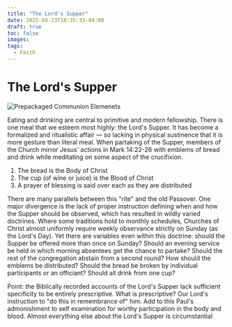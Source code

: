 ```yaml
---
title: "The Lord's Supper"
date: 2025-04-23T18:35:33-04:00
draft: true
toc: false
images:
tags:
  - Faith
---
```


# The Lord's Supper

![Prepackaged Communion Elemenets](https://cdn11.bigcommerce.com/s-e49v9azv2t/images/stencil/1280x1280/products/292/1029/WCC-WineWafer_DoubleStack__10481.1692282654.1280.1280__92113.1719806502.jpg?c=1 "Prepackaged Communion Elemenets")

Eating and drinking are central to primitive and modern fellowship. There is one meal that we esteem most highly: the Lord's Supper. It has become a formalized and ritualistic affair — so lacking in physical sustinence that it is more gesture than literal meal. When partaking of the Supper, members of the Church mirror Jesus' actions in Mark 14:22-26 with emblems of bread and drink while meditating on some aspect of the crucifixion. 

1. The bread is the Body of Christ
1. The cup (of wine or juice) is the Blood of Christ
1. A prayer of blessing is said over each as they are distributed
	
There are many parallels between this "rite" and the old Passover. One major divergence is the lack of proper instruction defining when and how the Supper should be observed, which has resulted in wildly varied doctrines. Where some traditions hold to monthly schedules, Churches of Christ almost uniformly require weekly observance strictly on Sunday (as the Lord's Day). Yet there are variables even within this doctrine: should the Supper be offered more than once on Sunday? Should an evening service be held in which morning absentees get the chance to partake? Should the rest of the congregation abstain from a second round? How should the emblems be distributed? Should the bread be broken by individual participants or an officiant? Should all drink from one cup?

Point: the Biblically recorded accounts of the Lord's Supper lack sufficient specificity to be entirely prescriptive. What is prescriptive? Our Lord's instruction to "do this in remembrance of" him. Add to this Paul's admonishment to self examination for worthy participation in the body and blood. Almost everything else about the Lord's Supper is circumstantial